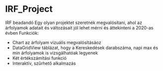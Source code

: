# IRF_Project
IRF beadandó
Egy olyan projektet szeretnék megvalósítani, ahol az árfolyamok adatait és változásait jól lehet mérni és áttekinteni a 2020-as évben
Funkciók:
 - Chart az árfolyam vizuális megvalósításáoz
 - DataGridView táblázat, hogy a Kereskedések darabszáma, napi max és min árfolyamok is vizsgálhatóak legyenek
 - Két értékszámítási funkció
 - Interaktív, szűrhető alkalmazás
